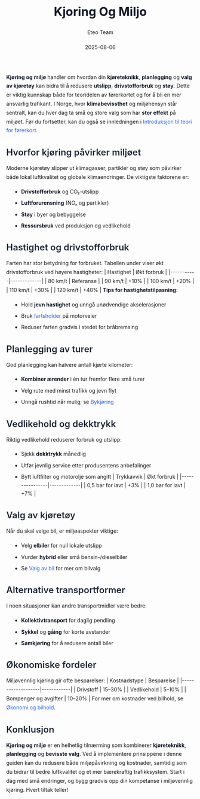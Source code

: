 ﻿---
title: "Kjoring Og Miljo"
date: 2025-08-06
draft: false
author: "Eteo Team"
description: "Guide to Kjoring Og Miljo for Norwegian driving theory exam."
categories: ["Driving Theory"]
tags: ["driving", "theory", "safety"]
featured_image: "/blogs/teori/kjoring-og-miljo/kjoring-og-miljo-image.svg"
---
<style>
/* Base text styling */
.article-content {
  font-family: 'Inter', -apple-system, BlinkMacSystemFont, 'Segoe UI', Roboto, Oxygen, Ubuntu, Cantarell, 'Open Sans', 'Helvetica Neue', sans-serif;
  line-height: 1.6;
  color: #1f2937;
  font-size: 16px;
}
/* Headers */
h1 {
  font-size: 2rem;
  font-weight: 700;
  margin: 2rem 0 1.5rem;
  color: #111827;
}
h2 {
  font-size: 1.5rem;
  font-weight: 600;
  margin: 2rem 0 1rem;
  color: #1f2937;
}
h3 {
  font-size: 1.25rem;
  font-weight: 600;
  margin: 1.5rem 0 0.75rem;
  color: #374151;
}
/* Paragraphs */
p {
  margin: 1rem 0;
  line-height: 1.7;
}
/* Lists */
ul, ol {
  margin: 1rem 0 1rem 1.5rem;
  padding-left: 1rem;
}
li {
  margin-bottom: 0.5rem;
  line-height: 1.6;
}
/* Bold and emphasis text */
strong, b {
  font-weight: 700 !important;
  color: #111827;
}
em, i {
  font-style: italic;
  color: #374151;
}
strong em, b i, em strong, i b {
  font-weight: 700 !important;
  font-style: italic;
  color: #111827;
}
/* Links */
a {
  color: #2563eb;
  text-decoration: none;
  transition: color 0.2s ease;
}
a:hover {
  color: #1d4ed8;
  text-decoration: underline;
}
/* Code blocks */
pre, code {
  font-family: 'SFMono-Regular', Consolas, 'Liberation Mono', Menlo, monospace;
  background-color: #f3f4f6;
  border-radius: 0.375rem;
  font-size: 0.875em;
}
pre {
  padding: 1rem;
  overflow-x: auto;
  margin: 1rem 0;
}
code {
  padding: 0.2em 0.4em;
}
/* Blockquotes */
blockquote {
  border-left: 4px solid #e5e7eb;
  margin: 1.5rem 0;
  padding: 0.75rem 1rem 0.75rem 1.5rem;
  background-color: #f9fafb;
  color: #4b5563;
  font-style: italic;
}
/* Tables */
table {
  margin: 1.5rem auto !important;
  border-collapse: collapse !important;
  width: 100% !important;
  max-width: 100%;
  box-shadow: 0 1px 3px rgba(0,0,0,0.1) !important;
  border-radius: 0.5rem !important;
  overflow: hidden !important;
  border: 1px solid #e5e7eb !important;
  display: table !important;
}
th, td {
  padding: 0.75rem 1.25rem !important;
  text-align: left !important;
  border: 1px solid #e5e7eb !important;
  vertical-align: top;
}
th {
  background-color: #f9fafb !important;
  font-weight: 600 !important;
  color: #111827 !important;
  text-transform: uppercase !important;
  font-size: 0.75rem !important;
  letter-spacing: 0.05em !important;
}
tr:nth-child(even) {
  background-color: #f9fafb !important;
}
tr:hover {
  background-color: #f3f4f6 !important;
}
/* Responsive adjustments */
@media (max-width: 768px) {
  .article-content {
    font-size: 15px;
  }
  h1 { font-size: 1.75rem; }
  h2 { font-size: 1.375rem; }
  h3 { font-size: 1.125rem; }
  table {
    display: block !important;
    overflow-x: auto !important;
    -webkit-overflow-scrolling: touch;
  }
}
</style>
**Kjøring og miljø** handler om hvordan din **kjøreteknikk**, **planlegging** og **valg av kjøretøy** kan bidra til å redusere **utslipp**, **drivstofforbruk** og **støy**. Dette er viktig kunnskap både for teoridelen av førerkortet og for å bli en mer ansvarlig trafikant.
I Norge, hvor **klimabevissthet** og miljøhensyn står sentralt, kan du hver dag ta små og store valg som har **stor effekt** på miljøet. 
Før du fortsetter, kan du også se innledningen i [Introduksjon til teori for førerkort](/blogs/teori/introduksjon-til-teori-for-forerkort "Introduksjon til teori for førerkort").
## Hvorfor kjøring påvirker miljøet
Moderne kjøretøy slipper ut klimagasser, partikler og støy som påvirker både lokal luftkvalitet og globale klimaendringer. De viktigste faktorene er:
* **Drivstofforbruk** og CO₂-utslipp
* **Luftforurensning** (NOₓ og partikler)
* **Støy** i byer og bebyggelse
* **Ressursbruk** ved produksjon og vedlikehold
## Hastighet og drivstofforbruk
Farten har stor betydning for forbruket. Tabellen under viser økt drivstofforbruk ved høyere hastigheter:
| Hastighet | Økt forbruk |
|-----------|-------------|
| 80 km/t   | Referanse   |
| 90 km/t   | +10%        |
| 100 km/t  | +20%        |
| 110 km/t  | +30%        |
| 120 km/t  | +40%        |
**Tips for hastighetstilpasning:**
* Hold **jevn hastighet** og unngå unødvendige akselerasjoner
* Bruk [fartsholder](/blogs/teori/fart-og-avstand "Fart og avstand - Sikker hastighet og stoppdistanse") på motorveier
* Reduser farten gradvis i stedet for bråbremsing
## Planlegging av turer
God planlegging kan halvere antall kjørte kilometer:
* **Kombiner ærender** i én tur fremfor flere små turer
* Velg rute med minst trafikk og jevn flyt
* Unngå rushtid når mulig; se [Bykjøring](/blogs/teori/bykjoring "Bykjøring - Guide til urban kjøring")
## Vedlikehold og dekktrykk
Riktig vedlikehold reduserer forbruk og utslipp:
* Sjekk **dekktrykk** månedlig
* Utfør jevnlig service etter produsentens anbefalinger
* Bytt luftfilter og motorolje som angitt
| Trykkavvik     | Økt forbruk |
|----------------|-------------|
| 0,5 bar for lavt | +3%        |
| 1,0 bar for lavt | +7%        |
## Valg av kjøretøy
Når du skal velge bil, er miljøaspekter viktige:
* Velg **elbiler** for null lokale utslipp
* Vurder **hybrid** eller små bensin-/dieselbiler
* Se [Valg av bil](/blogs/teori/valg-av-bil "Valg av bil - Fossil, hybrid eller elektrisk") for mer om bilvalg
## Alternative transportformer
I noen situasjoner kan andre transportmidler være bedre:
* **Kollektivtransport** for daglig pendling
* **Sykkel** og **gåing** for korte avstander
* **Samkjøring** for å redusere antall biler
## Økonomiske fordeler
Miljøvennlig kjøring gir ofte besparelser:
| Kostnadstype      | Besparelse |
|-------------------|------------|
| Drivstoff         | 15–30%     |
| Vedlikehold       | 5–10%      |
| Bompenger og avgifter | 10–20% |
For mer om kostnader ved bilhold, se [Økonomi og bilhold](/blogs/teori/okonomi-og-bilhold "Økonomi og bilhold - Kostnader og tips for økonomisk bilhold").
## Konklusjon
**Kjøring og miljø** er en helhetlig tilnærming som kombinerer **kjøreteknikk**, **planlegging** og **bevisste valg**. Ved å implementere prinsippene i denne guiden kan du redusere både miljøpåvirkning og kostnader, samtidig som du bidrar til bedre luftkvalitet og et mer bærekraftig trafikksystem.
Start i dag med små endringer, og bygg gradvis opp din kompetanse i miljøvennlig kjøring. Hvert tiltak teller!